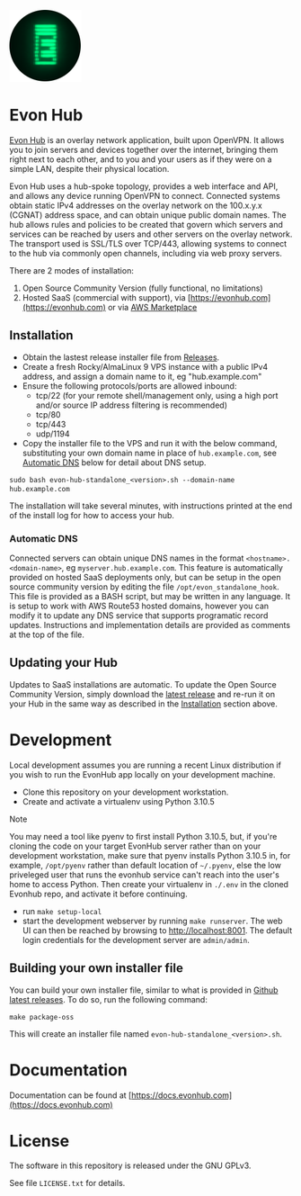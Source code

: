 ![EVON Logo](assets/evon_logo_e.png)

# Evon Hub

[Evon Hub](https://evonhub.com) is an overlay network application, built upon OpenVPN. It allows you to join servers and devices together over the internet, bringing them right next to each other, and to you and your users as if they were on a simple LAN, despite their physical location. 

Evon Hub uses a hub-spoke topology, provides a web interface and API, and allows any device running OpenVPN to connect. Connected systems obtain static IPv4 addresses on the overlay network on the 100.x.y.x (CGNAT) address space, and can obtain unique public domain names. The hub allows rules and policies to be created that govern which servers and services can be reached by users and other servers on the overlay network. The transport used is SSL/TLS over TCP/443, allowing systems to connect to the hub via commonly open channels, including via web proxy servers.

There are 2 modes of installation:

1. Open Source Community Version (fully functional, no limitations)
1. Hosted SaaS (commercial with support), via [https://evonhub.com](https://evonhub.com) or via [AWS Marketplace](https://aws.amazon.com/marketplace/pp/prodview-xgpcsmkmv3sny)

## Installation

* Obtain the lastest release installer file from [Releases](https://github.com/linuxdojo/evon-hub/releases).
* Create a fresh Rocky/AlmaLinux 9 VPS instance with a public IPv4 address, and assign a domain name to it, eg "hub.example.com"
* Ensure the following protocols/ports are allowed inbound:
  * tcp/22 (for your remote shell/management only, using a high port and/or source IP address filtering is recommended)
  * tcp/80
  * tcp/443
  * udp/1194
* Copy the installer file to the VPS and run it with the below command, substituting your own domain name in place of `hub.example.com`, see [Automatic DNS](#automatic-dns) below for detail about DNS setup.
```
sudo bash evon-hub-standalone_<version>.sh --domain-name hub.example.com
```

The installation will take several minutes, with instructions printed at the end of the install log for how to access your hub.

### Automatic DNS

Connected servers can obtain unique DNS names in the format `<hostname>.<domain-name>`, eg `myserver.hub.example.com`. This feature is automatically provided on hosted SaaS deployments only, but can be setup in the open source community version by editing the file `/opt/evon_standalone_hook`. This file is provided as a BASH script, but may be written in any language. It is setup to work with AWS Route53 hosted domains, however you can modify it to update any DNS service that supports programatic record updates. Instructions and implementation details are provided as comments at the top of the file.

## Updating your Hub

Updates to SaaS installations are automatic. To update the Open Source Community Version, simply download the [latest release](https://github.com/linuxdojo/evon-hub/releases) and re-run it on your Hub in the same way as described in the [Installation](#installation) section above.

# Development

Local development assumes you are running a recent Linux distribution if you wish to run the EvonHub app locally on your development machine.

* Clone this repository on your development workstation.
* Create and activate a virtualenv using Python 3.10.5
> [!NOTE]
> You may need a tool like pyenv to first install Python 3.10.5, but, if you're cloning the code on your target EvonHub server rather than on your development workstation, make sure that pyenv installs Python 3.10.5 in, for example, `/opt/pyenv` rather than default location of `~/.pyenv`, else the low priveleged user that runs the evonhub service can't reach into the user's home to access Python. Then create your virtualenv in `./.env` in the cloned Evonhub repo, and activate it before continuing.
* run `make setup-local`
* start the development webserver by running `make runserver`. The web UI can then be reached by browsing to [http://localhost:8001](http://localhost:8001). The default login credentials for the development server are `admin/admin`.

## Building your own installer file

You can build your own installer file, similar to what is provided in [Github latest releases](https://github.com/linuxdojo/evon-hub/releases). To do so, run the following command:
```
make package-oss
```
This will create an installer file named `evon-hub-standalone_<version>.sh`.

# Documentation

Documentation can be found at [https://docs.evonhub.com](https://docs.evonhub.com)

# License

The software in this repository is released under the GNU GPLv3.

See file `LICENSE.txt`  for details.
